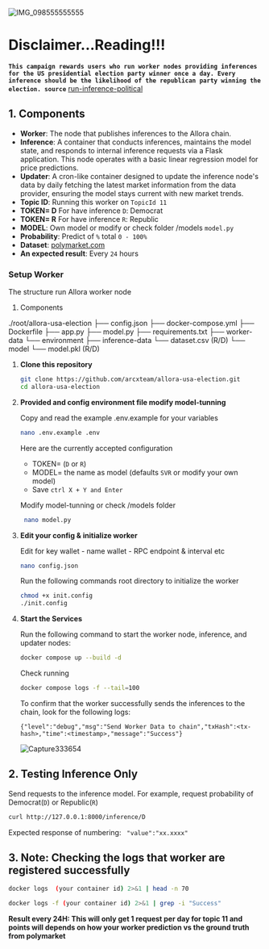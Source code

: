 ![IMG_098555555555](https://github.com/user-attachments/assets/59d316cc-f006-4f44-841c-cc5b84ad088b)

# Disclaimer...Reading!!!
**`This campaign rewards users who run worker nodes providing inferences for the US presidential election party winner once a day. Every inference should be the likelihood of the republican party winning the election. source`** [run-inference-political](https://app.allora.network/points/campaign/run-inference-political)

## 1. Components
- **Worker**: The node that publishes inferences to the Allora chain.
- **Inference**: A container that conducts inferences, maintains the model state, and responds to internal inference requests via a Flask application. This node operates with a basic linear regression model for price predictions.
- **Updater**: A cron-like container designed to update the inference node's data by daily fetching the latest market information from the data provider, ensuring the model stays current with new market trends.
- **Topic ID**: Running this worker on `TopicId 11`
- **TOKEN= D** For have inference `D`: Democrat
- **TOKEN= R** For have inference `R`: Republic
- **MODEL**: Own model or modify or check folder /models `model.py`
- **Probability**: Predict of `%` total `0 - 100%`
- **Dataset**: [polymarket.com](https://polymarket.com/elections)
- **An expected result**: Every `24` hours 

### Setup Worker

The structure run Allora worker node

1. Components

./root/allora-usa-election
├── config.json
├── docker-compose.yml
├── Dockerfile
├── app.py
├── model.py
├── requirements.txt
├── worker-data
       └── environment
├── inference-data
       └── dataset.csv (R/D)
       └── model
             └── model.pkl (R/D)

1. **Clone this repository**
   ```sh
   git clone https://github.com/arcxteam/allora-usa-election.git
   cd allora-usa-election
    ```
2. **Provided and config environment file modify model-tunning**
    
    Copy and read the example .env.example for your variables
    ```sh
    nano .env.example .env
    ```
    Here are the currently accepted configuration
   - TOKEN= (`D` or `R`)
   - MODEL= the name as model (defaults `SVR` or modify your own model)
   - Save `ctrl X + Y and Enter`
   
   Modify model-tunning or check /models folder
   ```sh
    nano model.py
    ```

4. **Edit your config & initialize worker**

   Edit for key wallet - name wallet - RPC endpoint & interval etc
    ```sh
    nano config.json
    ```
   Run the following commands root directory to initialize the worker
    ```sh
    chmod +x init.config
    ./init.config
    ```
5. **Start the Services**
    
    Run the following command to start the worker node, inference, and updater nodes:
    ```sh
    docker compose up --build -d
    ```
    Check running
    ```sh
    docker compose logs -f --tail=100
    ```

   To confirm that the worker successfully sends the inferences to the chain, look for the following logs:
    ```
    {"level":"debug","msg":"Send Worker Data to chain","txHash":<tx-hash>,"time":<timestamp>,"message":"Success"}
    ```

   ![Capture333654](https://github.com/user-attachments/assets/a61b3779-e80e-4e8a-8518-672f55e30f06)

## 2. Testing Inference Only

   Send requests to the inference model. For example, request probability of Democrat(`D`) or Republic(`R`)
   ```sh
   curl http://127.0.0.1:8000/inference/D
   ```
   Expected response of numbering:
   `
   "value":"xx.xxxx"`

## 3. Note: Checking the logs that worker are registered successfully
   ```sh
   docker logs  (your container id) 2>&1 | head -n 70
   ```

   ```sh
   docker logs -f (your container id) 2>&1 | grep -i "Success"
   ```
   **Result every 24H: This will only get 1 request per day for topic 11 and points will depends on how your worker prediction vs the ground truth from polymarket**